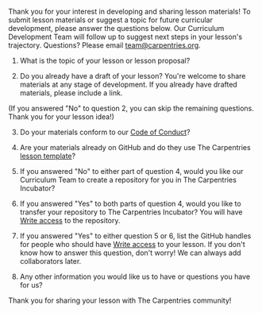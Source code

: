 Thank you for your interest in developing and sharing lesson materials! To submit lesson materials or suggest a topic
for future curricular development, please answer the questions below. Our Curriculum
Development Team will follow up to suggest next steps in your lesson's trajectory. 
Questions? Please email team@carpentries.org.

1. What is the topic of your lesson or lesson proposal?

2. Do you already have a draft of your lesson? You're welcome to share materials at any stage of development. If you already
have drafted materials, please include a link.

(If you answered "No" to question 2, you can skip the remaining questions. Thank you for your lesson idea!)

3. Do your materials conform to our [Code of Conduct][coc]?

4. Are your materials already on GitHub and do they use The Carpentries [lesson template][lesson-template]? 

5. If you answered "No" to either part of question 4, would you like our Curriculum Team to create a repository for you in 
The Carpentries Incubator?

6. If you answered "Yes" to both parts of question 4, would you like to transfer your repository to The Carpentries Incubator?
You will have [Write access][access-levels] to the repository. 

7. If you answered "Yes" to either question 5 or 6, list the GitHub handles for people who should have [Write access][access-levels] 
to your lesson. If you don't know how to answer this question, don't worry! We can always add collaborators later. 

8. Any other information you would like us to have or questions you have for us?

Thank you for sharing your lesson with The Carpentries community!

[access-levels]: https://help.github.com/en/articles/repository-permission-levels-for-an-organization
[coc]: https://docs.carpentries.org/topic_folders/policies/code-of-conduct.html#code-of-conduct-summary-view
[lesson-template]: https://github.com/carpentries/styles
